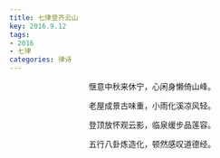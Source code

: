 ```yaml
---
title: 七律登齐云山
key: 2016.9.12
tags: 
- 2016
- 七律
categories: 律诗
---
```


<p align="center">惬意中秋来休宁，心闲身懒倚山峰。
</p>
<p align="center">老屋成景古味重，小雨化溪凉风轻。
</p>
<p align="center">登顶放怀观云影，临泉缓步品莲容。
</p>
<p align="center">五行八卦炼造化，顿然感叹道德经。
</p>
